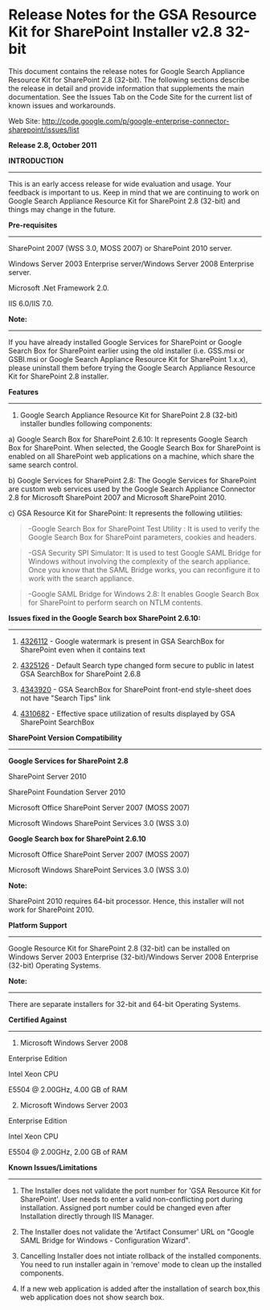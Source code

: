 # Release Notes for the GSA Resource Kit for SharePoint Installer v2.8 32-bit #


This document contains the release notes for Google Search Appliance Resource Kit for SharePoint 2.8 (32-bit).
The following sections describe the release in detail and provide information that supplements the main documentation.
See the Issues Tab on the Code Site for the current list of known issues and workarounds.

Web Site: http://code.google.com/p/google-enterprise-connector-sharepoint/issues/list


**Release 2.8, October 2011**


**INTRODUCTION**

---

This is an early access release for wide evaluation and usage. Your feedback is important to us. Keep in mind that we are continuing to work on Google Search Appliance Resource Kit for SharePoint 2.8 (32-bit) and things may change in the future.

**Pre-requisites**

---

SharePoint 2007 (WSS 3.0, MOSS 2007) or SharePoint 2010 server.

Windows Server 2003 Enterprise server/Windows Server 2008 Enterprise server.

Microsoft .Net Framework 2.0.

IIS 6.0/IIS 7.0.

**Note:**

---

If you have already installed Google Services for SharePoint or Google Search Box for SharePoint earlier using the old installer (i.e. GSS.msi or GSBI.msi or Google Search Appliance Resource Kit for SharePoint 1.x.x), please uninstall them before trying the Google Search Appliance Resource Kit for SharePoint 2.8 installer.

**Features**

---

1. Google Search Appliance Resource Kit for SharePoint 2.8 (32-bit) installer bundles following components:

a) Google Search Box for SharePoint 2.6.10: It represents Google Search Box for SharePoint. When selected, the Google Search Box for SharePoint is enabled on all SharePoint web applications on a machine, which share the same search control.

b) Google Services for SharePoint 2.8: The Google Services for SharePoint are custom web services used by the Google Search Appliance Connector 2.8 for Microsoft SharePoint 2007 and Microsoft SharePoint 2010.

c) GSA Resource Kit for SharePoint: It represents the following utilities:

> -Google Search Box for SharePoint Test Utility : It is used to verify the Google Search Box for SharePoint parameters, cookies and headers.

> -GSA Security SPI Simulator: It is used to test Google SAML Bridge for Windows without involving the complexity of the search appliance. Once you know that the SAML Bridge works, you can reconfigure it to work with the search appliance.

> -Google SAML Bridge for Windows 2.8: It enables Google Search Box for SharePoint to perform search on NTLM contents.

**Issues fixed in the Google Search box SharePoint 2.6.10:**

---


1. [4326112](Issue.md) - Google watermark is present in GSA SearchBox for SharePoint even when it contains text

2. [4325126](Issue.md) - Default Search type changed form secure to public in latest GSA SearchBox for SharePoint 2.6.8

3. [4343920](Issue.md) - GSA SearchBox for SharePoint front-end style-sheet does not have "Search Tips" link

4. [4310682](Issue.md) - Effective space utilization of results displayed by GSA SharePoint SearchBox


**SharePoint Version Compatibility**

---


**Google Services for SharePoint 2.8**

SharePoint Server 2010

SharePoint Foundation Server 2010


Microsoft Office SharePoint Server 2007 (MOSS 2007)

Microsoft Windows SharePoint Services 3.0 (WSS 3.0)

**Google Search box for SharePoint 2.6.10**

Microsoft Office SharePoint Server 2007 (MOSS 2007)

Microsoft Windows SharePoint Services 3.0 (WSS 3.0)


**Note:**

SharePoint 2010 requires 64-bit processor. Hence, this installer will not work for SharePoint 2010.

**Platform Support**

---

Google Resource Kit for SharePoint 2.8 (32-bit) can be installed on Windows Server 2003 Enterprise (32-bit)/Windows Server 2008 Enterprise (32-bit) Operating Systems.

**Note:**

---


There are separate installers for 32-bit and 64-bit Operating Systems.


**Certified Against**

---

1. Microsoft Windows Server 2008

Enterprise Edition

Intel  Xeon  CPU

E5504 @ 2.00GHz, 4.00 GB of RAM


2. Microsoft Windows Server 2003

Enterprise Edition

Intel  Xeon  CPU

E5504 @ 2.00GHz, 2.00 GB of RAM

**Known Issues/Limitations**

---


1. The Installer does not validate the port number for 'GSA Resource Kit for SharePoint'. User needs to enter a valid non-conflicting port during installation. Assigned port number could be changed even after Installation directly through IIS Manager.

2. The Installer does not validate the 'Artifact Consumer' URL on "Google SAML Bridge for Windows - Configuration Wizard".

3. Cancelling Installer does not intiate rollback of the installed components. You need to run installer again in 'remove' mode to clean up the installed components.

4. If a new web application is added after the installation of search box,this web application does not show search box.